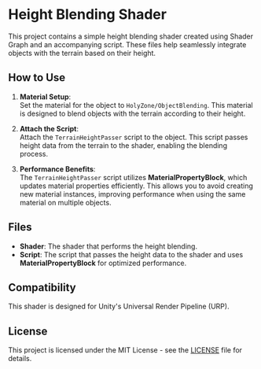 
# Height Blending Shader

This project contains a simple height blending shader created using Shader Graph and an accompanying script. These files help seamlessly integrate objects with the terrain based on their height.

## How to Use

1. **Material Setup**:  
   Set the material for the object to `HolyZone/ObjectBlending`. This material is designed to blend objects with the terrain according to their height.

2. **Attach the Script**:  
   Attach the `TerrainHeightPasser` script to the object. This script passes height data from the terrain to the shader, enabling the blending process.

3. **Performance Benefits**:  
   The `TerrainHeightPasser` script utilizes **MaterialPropertyBlock**, which updates material properties efficiently. This allows you to avoid creating new material instances, improving performance when using the same material on multiple objects.

## Files

- **Shader**: The shader that performs the height blending.
- **Script**: The script that passes the height data to the shader and uses **MaterialPropertyBlock** for optimized performance.

## Compatibility

This shader is designed for Unity's Universal Render Pipeline (URP).

## License

This project is licensed under the MIT License - see the [LICENSE](LICENSE) file for details.
